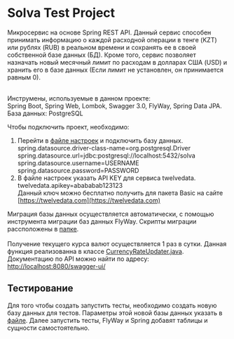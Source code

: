 Solva Test Project
====
Микросервис на основе Spring REST API. 
Данный сервис способен принимать информацию о каждой 
расходной операции в тенге (KZT) или рублях (RUB) в реальном времени и 
сохранять ее в своей собственной базе данных (БД). Кроме того, сервис 
позволяет назначать новый месячный лимит по расходам в долларах США (USD)
и хранить его в базе данных (Если лимит не установлен, он принимается равным 0).<br>
<br>

Инструмены, используемые в данном проекте:<br>
Spring Boot, Spring Web, Lombok, Swagger 3.0, FlyWay, Spring Data JPA.<br>
База данных: PostgreSQL



Чтобы подключить проект, необходимо:<br>
1. Перейти в [файле настроек](src/main/resources/application.properties) и подключить базу данных.<br>
   spring.datasource.driver-class-name=org.postgresql.Driver<br>
   spring.datasource.url=jdbc:postgresql://localhost:5432/solva<br>
   spring.datasource.username=USERNAME<br>
   spring.datasource.password=PASSWORD<br>
2. В файле настроек указать API KEY для сервиса twelvedata. <br>
   twelvedata.apikey=abababab123123<br>
   Данный ключ можно бесплатно получить для пакета Basic на сайте [https://twelvedata.com](https://twelvedata.com) <br>

Миграция базы данных осуществляется автоматически, с помощью инструмента миграции баз данных FlyWay. Скрипты миграции рассположены в [папке](src/main/resources/db/migration). <br><br>
Получение текущего курса валют осуществляется 1 раз в сутки. Данная функция реализованна в классе [CurrencyRateUpdater.java](src/main/java/com/roland/solva/rateupdater/CurrencyRateUpdater.java).<br>
Документацию по API можно найти по адресу: [http://localhost:8080/swagger-ui/](http://localhost:8080/swagger-ui/)


Тестирование
----
Для того чтобы создать запустить тесты, необходимо создать новую базу данных для тестов.
Параметры этой новой базы данных указать в [файле](src/test/resources/application_test.properties).
Далее запустить тесты, FlyWay и Spring добавят таблицы и сущности самостоятельно.